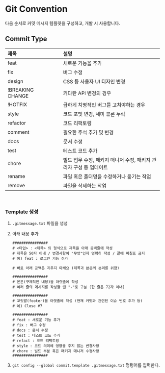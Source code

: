 # Git Convention

다음 순서로 커밋 메시지 템플릿을 구성하고, 개발 시 사용합니다.

## Commit Type

|제목|||설명|
|:----|---|---|     :---|
|feat||             |새로운 기능을 추가|
|fix||              |버그 수정|
|design||           |CSS 등 사용자 UI 디자인 변경|
|!BREAKING CHANGE|| |커다란 API 변경의 경우|
|!HOTFIX||          |급하게 치명적인 버그를 고쳐야하는 경우|
|style||            |코드 포맷 변경, 세미 콜론 누락|
|refactor||         |코드 리팩토링|
|comment||          |필요한 주석 추가 및 변경|
|docs||             |문서 수정|
|test||             |테스트 코드 추가|
|chore||            |빌드 업무 수정, 패키지 매니저 수정, 패키지 관리자 구성 등 업데이트|
|rename||           |파일 혹은 폴더명을 수정하거나 옮기는 작업|
|remove||           |파일을 삭제하는 작업|

<br>

### Template 생성

1. `.gitmessage.txt` 파일을 생성

2. 아래 내용 추가

    ```
    ################
    # <타입> : <제목> 의 형식으로 제목을 아래 공백줄에 작성
    # 제목은 50자 이내 / 변경사항이 "무엇"인지 명확히 작성 / 끝에 마침표 금지
    # 예) feat : 로그인 기능 추가

    # 바로 아래 공백은 지우지 마세요 (제목과 본문의 분리를 위함)

    ################
    # 본문(구체적인 내용)을 아랫줄에 작성
    # 여러 줄의 메시지를 작성할 땐 "-"로 구분 (한 줄은 72자 이내)

    ################
    # 꼬릿말(footer)을 아랫줄에 작성 (현재 커밋과 관련된 이슈 번호 추가 등)
    # 예) Close #7

    ################
    # feat : 새로운 기능 추가
    # fix : 버그 수정
    # docs : 문서 수정
    # test : 테스트 코드 추가
    # refact : 코드 리팩토링
    # style : 코드 의미에 영향을 주지 않는 변경사항
    # chore : 빌드 부분 혹은 패키지 매니저 수정사항
    ################
    ```

3. `git config --global commit.template .gitmessage.txt` 명령어를 입력한다.

